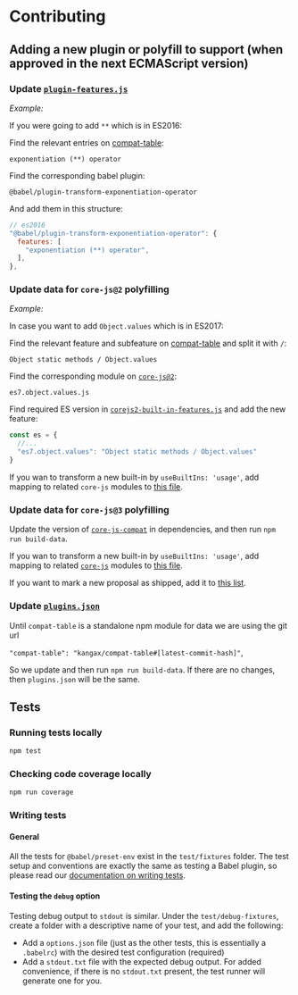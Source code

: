 # Contributing

## Adding a new plugin or polyfill to support (when approved in the next ECMAScript version)

### Update [`plugin-features.js`](https://github.com/babel/babel/blob/master/packages/babel-preset-env/data/plugin-features.js)

*Example:*

If you were going to add `**` which is in ES2016:

Find the relevant entries on [compat-table](https://kangax.github.io/compat-table/es2016plus/#test-exponentiation_(**)_operator):

`exponentiation (**) operator`

Find the corresponding babel plugin:

`@babel/plugin-transform-exponentiation-operator`

And add them in this structure:

```js
// es2016
"@babel/plugin-transform-exponentiation-operator": {
  features: [
    "exponentiation (**) operator",
  ],
},
```

### Update data for `core-js@2` polyfilling

*Example:*

In case you want to add `Object.values` which is in ES2017:

Find the relevant feature and subfeature on [compat-table](https://kangax.github.io/compat-table/es2016plus/#test-Object_static_methods_Object.values)
and split it with `/`:

`Object static methods / Object.values`

Find the corresponding module on [`core-js@2`](https://github.com/zloirock/core-js/tree/v2/modules):

`es7.object.values.js`

Find required ES version in [`corejs2-built-in-features.js`](https://github.com/babel/babel/blob/master/packages/babel-preset-env/data/corejs2-built-in-features.js) and add the new feature:

```js
const es = {
  //...
  "es7.object.values": "Object static methods / Object.values"
}
```

If you wan to transform a new built-in by `useBuiltIns: 'usage'`, add mapping to related `core-js` modules to [this file](https://github.com/babel/babel/blob/master/packages/babel-preset-env/polyfills/corejs2/built-in-definitions.js).

### Update data for `core-js@3` polyfilling

Update the version of [`core-js-compat`](https://github.com/zloirock/core-js/tree/master/packages/core-js-compat) in dependencies, and then run `npm run build-data`.

If you wan to transform a new built-in by `useBuiltIns: 'usage'`, add mapping to related [`core-js`](https://github.com/zloirock/core-js/tree/master/packages/core-js/modules) modules to [this file](https://github.com/babel/babel/blob/master/packages/babel-preset-env/polyfills/corejs3/built-in-definitions.js).

If you want to mark a new proposal as shipped, add it to [this list](https://github.com/babel/babel/blob/master/packages/babel-preset-env/polyfills/corejs3/shipped-proposals.js).

### Update [`plugins.json`](https://github.com/babel/babel/blob/master/packages/babel-preset-env/data/plugins.json)

Until `compat-table` is a standalone npm module for data we are using the git url

`"compat-table": "kangax/compat-table#[latest-commit-hash]"`,

So we update and then run `npm run build-data`. If there are no changes, then `plugins.json` will be the same.

## Tests

### Running tests locally

```bash
npm test
```

### Checking code coverage locally

```bash
npm run coverage
```

### Writing tests

#### General

All the tests for `@babel/preset-env` exist in the `test/fixtures` folder. The
test setup and conventions are exactly the same as testing a Babel plugin, so
please read our [documentation on writing tests](https://github.com/babel/babel/blob/master/CONTRIBUTING.md#babel-plugin-x).

#### Testing the `debug` option

Testing debug output to `stdout` is similar. Under the `test/debug-fixtures`,
create a folder with a descriptive name of your test, and add the following:

* Add a `options.json` file (just as the other tests, this is essentially a
`.babelrc`) with the desired test configuration (required)
* Add a `stdout.txt` file with the expected debug output. For added
convenience, if there is no `stdout.txt` present, the test runner will
generate one for you.
